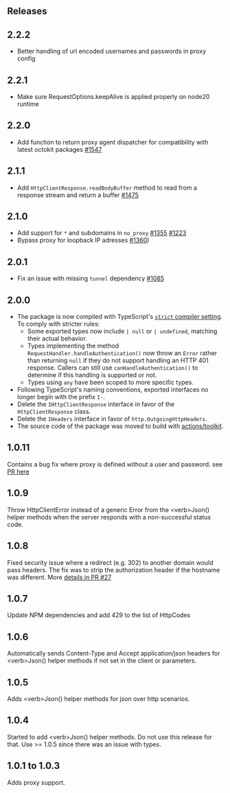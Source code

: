 ## Releases

## 2.2.2
- Better handling of url encoded usernames and passwords in proxy config

## 2.2.1
- Make sure RequestOptions.keepAlive is applied properly on node20 runtime

## 2.2.0
- Add function to return proxy agent dispatcher for compatibility with latest octokit packages [#1547](https://github.com/actions/toolkit/pull/1547)

## 2.1.1
- Add `HttpClientResponse.readBodyBuffer` method to read from a response stream and return a buffer [#1475](https://github.com/actions/toolkit/pull/1475)

## 2.1.0
- Add support for `*` and subdomains in `no_proxy` [#1355](https://github.com/actions/toolkit/pull/1355) [#1223](https://github.com/actions/toolkit/pull/1223)
- Bypass proxy for loopback IP adresses [#1360](https://github.com/actions/toolkit/pull/1360))

## 2.0.1
- Fix an issue with missing `tunnel` dependency [#1085](https://github.com/actions/toolkit/pull/1085)

## 2.0.0
- The package is now compiled with TypeScript's [`strict` compiler setting](https://www.typescriptlang.org/tsconfig#strict). To comply with stricter rules:
  - Some exported types now include `| null` or `| undefined`, matching their actual behavior.
  - Types implementing the method `RequestHandler.handleAuthentication()` now throw an `Error` rather than returning `null` if they do not support handling an HTTP 401 response. Callers can still use `canHandleAuthentication()` to determine if this handling is supported or not.
  - Types using `any` have been scoped to more specific types.
- Following TypeScript's naming conventions, exported interfaces no longer begin with the prefix `I-`.
- Delete the `IHttpClientResponse` interface in favor of the `HttpClientResponse` class.
- Delete the `IHeaders` interface in favor of `http.OutgoingHttpHeaders`.
- The source code of the package was moved to build with [actions/toolkit](https://github.com/actions/toolkit).

## 1.0.11

Contains a bug fix where proxy is defined without a user and password. see [PR here](https://github.com/actions/http-client/pull/42)   

## 1.0.9
Throw HttpClientError instead of a generic Error from the \<verb>Json() helper methods when the server responds with a non-successful status code. 

## 1.0.8
Fixed security issue where a redirect (e.g. 302) to another domain would pass headers.  The fix was to strip the authorization header if the hostname was different.  More [details in PR #27](https://github.com/actions/http-client/pull/27)

## 1.0.7
Update NPM dependencies and add 429 to the list of HttpCodes

## 1.0.6
Automatically sends Content-Type and Accept application/json headers for \<verb>Json() helper methods if not set in the client or parameters.

## 1.0.5
Adds \<verb>Json() helper methods for json over http scenarios.

## 1.0.4
Started to add \<verb>Json() helper methods.  Do not use this release for that.  Use >= 1.0.5 since there was an issue with types.

## 1.0.1 to 1.0.3
Adds proxy support.
